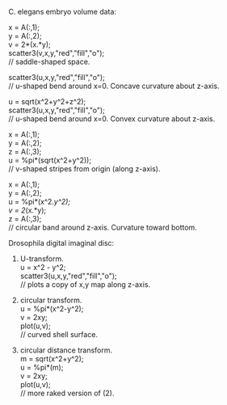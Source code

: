 C. elegans embryo volume data:

x = A(:,1);  
y = A(:,2);  
v = 2*(x.*y);  
scatter3(v,x,y,"red","fill","o");  
// saddle-shaped space.  

scatter3(u,x,y,"red","fill","o");  
// u-shaped bend around x=0. Concave curvature about z-axis.  

u = sqrt(x^2+y^2+z^2);  
scatter3(u,x,y,"red","fill","o");  
// u-shaped bend around x=0. Convex curvature about z-axis.  

x = A(:,1);  
y = A(:,2);  
z = A(:,3);  
u = %pi*(sqrt(x^2+y^2));  
// v-shaped stripes from origin (along z-axis).  

x = A(:,1);  
y = A(:,2);  
u = %pi*(x^2.*y^2);  
v = 2*(x.*y);  
z = A(:,3);  
// circular band around z-axis. Curvature toward bottom.  


Drosophila digital imaginal disc:  

1) U-transform.  
u = x^2 - y^2;  
scatter3(u,x,y,"red","fill","o");  
// plots a copy of x,y map along z-axis.  

2) circular transform.  
u = %pi*(x^2-y^2);  
v = 2xy;  
plot(u,v);  
// curved shell surface.  

3) circular distance transform.  
m = sqrt(x^2+y^2);  
u = %pi*(m);  
v = 2xy;  
plot(u,v);  
// more raked version of (2).  
